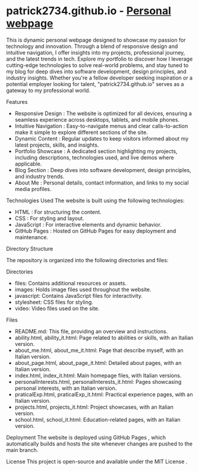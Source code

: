 # patrick2734.github.io - <a href="https://patrick2734.github.io/index.html">Personal webpage</a>

This is dynamic personal webpage designed to showcase my passion for technology and innovation. Through a blend of responsive design and intuitive navigation, I offer insights into my projects, professional journey, and the latest trends in tech. Explore my portfolio to discover how I leverage cutting-edge technologies to solve real-world problems, and stay tuned to my blog for deep dives into software development, design principles, and industry insights. Whether you're a fellow developer seeking inspiration or a potential employer looking for talent, "patrick2734.github.io" serves as a gateway to my professional world.

Features
- Responsive Design : The website is optimized for all devices, ensuring a seamless experience across desktops, tablets, and mobile phones.
- Intuitive Navigation : Easy-to-navigate menus and clear calls-to-action make it simple to explore different sections of the site.
- Dynamic Content : Regular updates to keep visitors informed about my latest projects, skills, and insights.
- Portfolio Showcase : A dedicated section highlighting my projects, including descriptions, technologies used, and live demos where applicable.
- Blog Section : Deep dives into software development, design principles, and industry trends.
- About Me : Personal details, contact information, and links to my social media profiles.

Technologies Used
The website is built using the following technologies:
- HTML : For structuring the content.
- CSS : For styling and layout.
- JavaScript : For interactive elements and dynamic behavior.
- GitHub Pages : Hosted on GitHub Pages for easy deployment and maintenance.

Directory Structure

The repository is organized into the following directories and files:

Directories
- files: Contains additional resources or assets.
- images: Holds image files used throughout the website.
- javascript: Contains JavaScript files for interactivity.
- stylesheet: CSS files for styling.
- video: Video files used on the site.

Files
- README.md: This file, providing an overview and instructions.
- ability.html, ability_it.html: Page related to abilities or skills, with an Italian version.
- about_me.html, about_me_it.html: Page that describe myself, with an Italian version.
- about_page.html, about_page_it.html: Detailed about pages, with an Italian version.
- index.html, index_it.html: Main homepage files, with Italian versions.
- personalInterests.html, personalInterests_it.html: Pages showcasing personal interests, with an Italian version.
- praticalExp.html, praticalExp_it.html: Practical experience pages, with an Italian version.
- projects.html, projects_it.html: Project showcases, with an Italian version.
- school.html, school_it.html: Education-related pages, with an Italian version.

Deployment
The website is deployed using GitHub Pages , which automatically builds and hosts the site whenever changes are pushed to the main branch.

License
This project is open-source and available under the MIT License .
